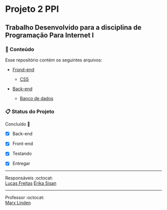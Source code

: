 # Projeto 2 PPI

## Trabalho Desenvolvido para a disciplina de Programação Para Internet I

### :open_file_folder: Conteúdo
Esse repositório contém os seguintes arquivos:
* [Frond-end](https://github.com/luucasfreitas/projeto-ppi/blob/main/index.html)
    * [CSS](https://github.com/luucasfreitas/projeto-ppi/blob/main/styles.css)

* [Back-end](https://github.com/luucasfreitas/projeto-ppi/blob/main/back.js)
    * [Banco de dados](https://github.com/luucasfreitas/projeto-ppi/blob/main/tb_jogos.sql)

### :clipboard: Status do Projeto

Concluído :construction:

- [x] Back-end 

- [x] Front-end

- [x] Testando

- [x] Entregar
---
 Responsáveis :octocat:<br>
 [Lucas Freitas](https://github.com/luucasfreitas)
 [Érika Sisan](https://github.com/ErikaSisan)

 ---
Professor :octocat:<br>
[Marx Linden](https://github.com/marxvdl)
